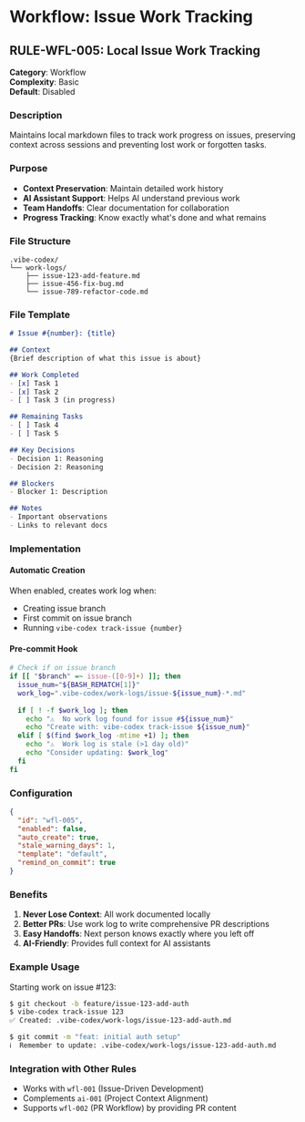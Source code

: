 # Workflow: Issue Work Tracking

## RULE-WFL-005: Local Issue Work Tracking

**Category**: Workflow  
**Complexity**: Basic  
**Default**: Disabled  

### Description
Maintains local markdown files to track work progress on issues, preserving context across sessions and preventing lost work or forgotten tasks.

### Purpose
- **Context Preservation**: Maintain detailed work history
- **AI Assistant Support**: Helps AI understand previous work
- **Team Handoffs**: Clear documentation for collaboration
- **Progress Tracking**: Know exactly what's done and what remains

### File Structure
```
.vibe-codex/
└── work-logs/
    ├── issue-123-add-feature.md
    ├── issue-456-fix-bug.md
    └── issue-789-refactor-code.md
```

### File Template
```markdown
# Issue #{number}: {title}

## Context
{Brief description of what this issue is about}

## Work Completed
- [x] Task 1
- [x] Task 2
- [ ] Task 3 (in progress)

## Remaining Tasks
- [ ] Task 4
- [ ] Task 5

## Key Decisions
- Decision 1: Reasoning
- Decision 2: Reasoning

## Blockers
- Blocker 1: Description

## Notes
- Important observations
- Links to relevant docs
```

### Implementation

#### Automatic Creation
When enabled, creates work log when:
- Creating issue branch
- First commit on issue branch
- Running `vibe-codex track-issue {number}`

#### Pre-commit Hook
```bash
# Check if on issue branch
if [[ "$branch" =~ issue-([0-9]+) ]]; then
  issue_num="${BASH_REMATCH[1]}"
  work_log=".vibe-codex/work-logs/issue-${issue_num}-*.md"
  
  if [ ! -f $work_log ]; then
    echo "⚠️  No work log found for issue #${issue_num}"
    echo "Create with: vibe-codex track-issue ${issue_num}"
  elif [ $(find $work_log -mtime +1) ]; then
    echo "⚠️  Work log is stale (>1 day old)"
    echo "Consider updating: $work_log"
  fi
fi
```

### Configuration
```json
{
  "id": "wfl-005",
  "enabled": false,
  "auto_create": true,
  "stale_warning_days": 1,
  "template": "default",
  "remind_on_commit": true
}
```

### Benefits
1. **Never Lose Context**: All work documented locally
2. **Better PRs**: Use work log to write comprehensive PR descriptions
3. **Easy Handoffs**: Next person knows exactly where you left off
4. **AI-Friendly**: Provides full context for AI assistants

### Example Usage

Starting work on issue #123:
```bash
$ git checkout -b feature/issue-123-add-auth
$ vibe-codex track-issue 123
✅ Created: .vibe-codex/work-logs/issue-123-add-auth.md

$ git commit -m "feat: initial auth setup"
ℹ️  Remember to update: .vibe-codex/work-logs/issue-123-add-auth.md
```

### Integration with Other Rules
- Works with `wfl-001` (Issue-Driven Development)
- Complements `ai-001` (Project Context Alignment)
- Supports `wfl-002` (PR Workflow) by providing PR content